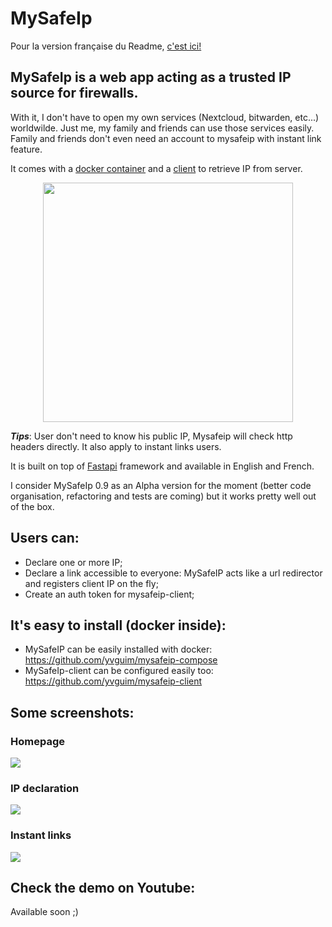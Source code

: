 # MySafeIp

Pour la version française du Readme, [c'est ici!](./README-FR.md)

## MySafeIp is a web app acting as a trusted IP source for firewalls.
With it, I don't have to open my own services (Nextcloud, bitwarden, etc...) worldwilde. Just me, my family and friends can use those services easily. Family and friends don't even need an account to mysafeip with instant link feature.

It comes with a [docker container](https://github.com/yvguim/mysafeip-compose) and a [client](https://github.com/yvguim/mysafeip-client) to retrieve IP from server.
<p align="center">
  <img width="400" height="383" src="https://raw.githubusercontent.com/yvguim/mysafeip/main/docs/diag.png">
</p>

***Tips***: User don't need to know his public IP, Mysafeip will check http headers directly. It also apply to instant links users.

It is built on top of [Fastapi](https://github.com/tiangolo/fastapi) framework and available in English and French.

I consider MySafeIp 0.9 as an Alpha version for the moment (better code organisation, refactoring and tests are coming) but it works pretty well out of the box.

## Users can:
- Declare one or more IP;
- Declare a link accessible to everyone: MySafeIP acts like a url redirector and registers client IP on the fly;
- Create an auth token for mysafeip-client;

## It's easy to install (docker inside):
- MySafeIP can be easily installed with docker: https://github.com/yvguim/mysafeip-compose
- MySafeIp-client can be configured easily too: https://github.com/yvguim/mysafeip-client

## Some screenshots:
### Homepage
![](https://raw.githubusercontent.com/yvguim/mysafeip/main/docs/cap0.png)
### IP declaration
![](https://raw.githubusercontent.com/yvguim/mysafeip/main/docs/cap1.png)
### Instant links
![](https://raw.githubusercontent.com/yvguim/mysafeip/main/docs/cap2.png)

## Check the demo on Youtube:

Available soon ;)
